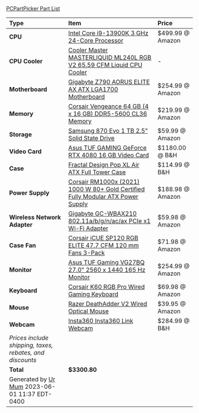 [PCPartPicker Part List](https://pcpartpicker.com/list/86GTsL)

Type|Item|Price
:----|:----|:----
**CPU** | [Intel Core i9-13900K 3 GHz 24-Core Processor](https://pcpartpicker.com/product/DhVmP6/intel-core-i9-13900k-3-ghz-24-core-processor-bx8071513900k) | $499.99 @ Amazon 
**CPU Cooler** | [Cooler Master MASTERLIQUID ML240L RGB V2 65.59 CFM Liquid CPU Cooler](https://pcpartpicker.com/product/fLFKHx/cooler-master-masterliquid-ml240l-rgb-v2-6559-cfm-liquid-cpu-cooler-mlw-d24m-a18pc-r2) |-
**Motherboard** | [Gigabyte Z790 AORUS ELITE AX ATX LGA1700 Motherboard](https://pcpartpicker.com/product/T2H7YJ/gigabyte-z790-aorus-elite-ax-atx-lga1700-motherboard-z790-aorus-elite-ax) | $254.99 @ Amazon 
**Memory** | [Corsair Vengeance 64 GB (4 x 16 GB) DDR5-5600 CL36 Memory](https://pcpartpicker.com/product/xBNxFT/corsair-vengeance-64-gb-4-x-16-gb-ddr5-5600-cl36-memory-cmk64gx5m4b5600c36) | $219.99 @ Amazon 
**Storage** | [Samsung 870 Evo 1 TB 2.5" Solid State Drive](https://pcpartpicker.com/product/7nsnTW/samsung-870-evo-1-tb-25-solid-state-drive-mz-77e1t0bam) | $59.99 @ Amazon 
**Video Card** | [Asus TUF GAMING GeForce RTX 4080 16 GB Video Card](https://pcpartpicker.com/product/yRLFf7/asus-tuf-gaming-geforce-rtx-4080-16-gb-video-card-tuf-rtx4080-16g-gaming) | $1180.00 @ B&H 
**Case** | [Fractal Design Pop XL Air ATX Full Tower Case](https://pcpartpicker.com/product/8qFbt6/fractal-design-pop-xl-air-atx-full-tower-case-fd-c-por1x-06) | $114.99 @ B&H 
**Power Supply** | [Corsair RM1000x (2021) 1000 W 80+ Gold Certified Fully Modular ATX Power Supply](https://pcpartpicker.com/product/jRvdnQ/corsair-rm1000x-2021-1000-w-80-gold-certified-fully-modular-atx-power-supply-cp-9020201-na) | $188.98 @ Amazon 
**Wireless Network Adapter** | [Gigabyte GC-WBAX210 802.11a/b/g/n/ac/ax PCIe x1 Wi-Fi Adapter](https://pcpartpicker.com/product/nRM48d/gigabyte-gc-wbax210-80211abgnacax-pcie-x1-wi-fi-adapter-gc-wbax210) | $59.98 @ Amazon 
**Case Fan** | [Corsair iCUE SP120 RGB ELITE 47.7 CFM 120 mm Fans 3-Pack](https://pcpartpicker.com/product/wdmmP6/corsair-icue-sp120-rgb-elite-477-cfm-120-mm-fans-3-pack-co-9050109-ww) | $71.98 @ Amazon 
**Monitor** | [Asus TUF Gaming VG27BQ 27.0" 2560 x 1440 165 Hz Monitor](https://pcpartpicker.com/product/YygQzy/asus-tuf-gaming-vg27bq-270-2560x1440-165-hz-monitor-vg27bq) | $254.99 @ Amazon 
**Keyboard** | [Corsair K60 RGB Pro Wired Gaming Keyboard](https://pcpartpicker.com/product/sFvqqs/corsair-k60-rgb-pro-wired-gaming-keyboard-ch-910d019-na) | $69.98 @ Amazon 
**Mouse** | [Razer DeathAdder V2 Wired Optical Mouse](https://pcpartpicker.com/product/TMMTwP/razer-deathadder-v2-wired-optical-mouse-rz01-03210100-r3u1) | $39.95 @ Amazon 
**Webcam** | [Insta360 Insta360 Link Webcam](https://pcpartpicker.com/product/WHC48d/insta360-insta360-link-webcam-cinstbja) | $284.99 @ B&H 
 | *Prices include shipping, taxes, rebates, and discounts* |
 | **Total** | **$3300.80**
 | Generated by [Ur Mum](https://www.bwufans.com) 2023-06-01 11:37 EDT-0400 |
